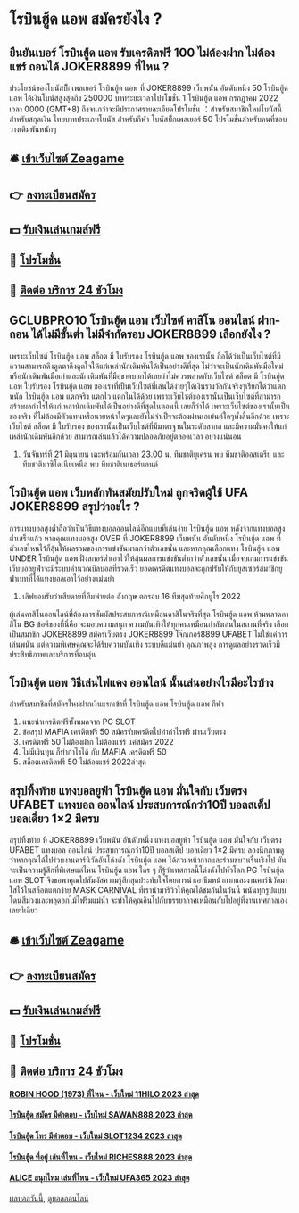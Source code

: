 # โรบินฮู้ด แอพ สมัครยังไง ?
## ยืนยันเบอร์ โรบินฮู้ด แอพ รับเครดิตฟรี 100 ไม่ต้องฝาก ไม่ต้องแชร์ ถอนได้ JOKER8899 ที่ไหน ?
ประโยชน์ของโบนัสบิ็กเพลเยอร์ โรบินฮู้ด แอพ ที่ JOKER8899 เว็บพนัน อันดับหนึ่ง 50 โรบินฮู้ด แอพ ได้เงินโบนัสสูงสุดถึง 250000 บาทระยะเวลาโปรโมชั่น 1 โรบินฮู้ด แอพ กรกฎาคม 2022 เวลา 0000 (GMT+8) ถึงจนกว่าจะมีประกาศรายละเอียดโปรโมชั่น ：สำหรับสมาชิกใหม่โบนัสนี้สำหรับสกุลเงิน ไทยบาทประเภทโบนัส สำหรับกีฬา
โบนัสบิ็กเพลเยอร์ 50 โปรโมชั่นสำหรับคนที่ชอบวางเดิมพันหนักๆ

## 🛎 [เข้าเว็บไซต์ Zeagame](https://bit.ly/3SdLNi2)
## 👉 [ลงทะเบียนสมัคร](https://bit.ly/3SdLNi2)
## 💵 [รับเงินเล่นเกมส์ฟรี](https://bit.ly/3dyRKHj)
## 👑 [โปรโมชั่น](https://bit.ly/3dyRKHj)
## 📱 [ติดต่อ บริการ 24 ชัวโมง](https://bit.ly/3dyRKHj)

## GCLUBPRO10 โรบินฮู้ด แอพ เว็บไซต์ คาสิโน ออนไลน์ ฝาก-ถอน ได้ไม่มีขั้นต่ำ ไม่มีจำกัดรอบ JOKER8899 เลือกยังไง ?
เพราะเว็บไซต์ โรบินฮู้ด แอพ สล็อต มี ใบรับรอง โรบินฮู้ด แอพ ของเรานั้น ถือได้ว่าเป็นเว็บไซต์ที่มีความสามารถดึงดูดตาดึงดูดใจให้แก่เหล่านักเดิมพันได้เป็นอย่างดีที่สุด ไม่ว่าจะเป็นนักเดิมพันมือใหม่หรือนักเดิมพันมือเก่าและนักเดิมพันที่มือขาดบอกได้เลยว่าไม่ควรพลาดกับเว็บไซต์ สล็อต มี โรบินฮู้ด แอพ ใบรับรอง โรบินฮู้ด แอพ ของเราที่เป็นเว็บไซต์ที่เล่นได้ง่ายๆได้เงินรางวัลกันจริงๆเรียกได้ว่าแตกหนัก โรบินฮู้ด แอพ แตกจริง แตกไว แตกในได้ด้วย เพราะเว็บไซต์ของเรานั้นเป็นเว็บไซต์ที่สามารถสร้างผลกำไรให้แก่เหล่านักเดิมพันได้เป็นอย่างดีที่สุดในตอนนี้ เลยก็ว่าได้ เพราะเว็บไซต์ของเรานั้นเป็นของจริง ที่ไม่ต้องมีตัวแทนหรือนายหน้าใดๆและยังไม่จำเป็ฯจะต้องผ่านเอเย่นต์ใดๆทั้งสิ้นอีกด้วย เพราะเว็บไซต์ สล็อต มี ใบรับรอง ของเรานั้นเป็นเว็บไซต์ที่มีมาตรฐานในระดับสากล และมีความมั่นคงให้แก่เหล่านักเดิมพันอีกด้วย สามารถเล่นแล้วได้ความปลอดภัยอยู่ตลอดเวลา อย่างแน่นอน
1. วันจันทร์ที่ 21 มิถุนายน เตะพร้อมกันเวลา 23.00 น. ทีมชาติยูเครน พบ ทีมชาติออสเตรีย และ ทีมชาติมาซิโดเนียเหนือ พบ ทีมชาติเนเธอร์แลนด์

## โรบินฮู้ด แอพ เว็บหลักทันสมัยปรับใหม่ ถูกจริตผู้ใช้ UFA JOKER8899 สรุปว่าอะไร ?
การแทงบอลสูงต่ำถือว่าเป็นวิธีแทงบอลออนไลน์อีกแบบที่เล่นง่าย โรบินฮู้ด แอพ หลังจากแทงบอลสูงต่ำเสร็จแล้ว หากคุณแทงบอลสูง OVER ที่ JOKER8899 เว็บพนัน อันดับหนึ่ง โรบินฮู้ด แอพ ที่ตัวเลขไหนไว้ก็ลุ้นให้ผลรวมของการแข่งขันมากกว่าตัวเลขนั้น และหากคุณเลือกแทง โรบินฮู้ด แอพ UNDER โรบินฮู้ด แอพ ฝั่งสกอร์ต่ำเอาไว้ให้ลุ้นผลการแข่งขันต่ำกว่าตัวเลขนั้น เมื่อจบเกมการแข่งขัน เว็บบอลยูฟ่าจะมีระบบคำนวณบิลบอลที่รวดเร็ว ยอดเครดิตแทงบอลจะถูกปรับให้กับยูสเซอร์สมาชิกยูฟ่าเบทที่ได้แทงบอลเอาไว้อย่างแม่นยำ
1. เลิฟยอมรับว่าเสียดายที่ทีมพ่ายต่อ อังกฤษ ตกรอบ 16 ทีมสุดท้ายศึกยูโร 2022

ผู้เล่นคาสิโนออนไลน์ที่ต้องการสัมผัสประสบการณ์เหมือนคาสิโนจริงที่สุด โรบินฮู้ด แอพ ห้ามพลาดคาสิโน BG ข้อดีของที่นี่คือ จะมอบความสนุก ความบันเทิงให้ทุกคนเหมือนกำลังเล่นในสถานที่จริง เลือกเป็นสมาชิก JOKER8899 สมัครเว็บตรง JOKER8899 โจ๊กเกอร์8899 UFABET ไม่ใช่แค่การเล่นพนัน แต่ความพิเศษคุณจะได้รับความบันเทิง ระบบดีแม่นยำ คุณภาพสูง การดูแลอย่างรวดเร็วมีประสิทธิภาพและบริการที่อบอุ่น

## โรบินฮู้ด แอพ วิธีเล่นไพ่แคง ออนไลน์ นั้นเล่นอย่างไรมีอะไรบ้าง
สำหรับสมาชิกที่สมัครใหม่ฝากเงินแรกเข้าที่ โรบินฮู้ด แอพ โรบินฮู้ด แอพ กีฬา
1. แนะนำเครดิตฟรีทั้งหมดจาก PG SLOT
2. ข้อสรุป MAFIA เครดิตฟรี 50 สมัครรับเครดิตไปทำกำไรฟรี ผ่านเว็บตรง
3. เครดิตฟรี 50 ไม่ต้องฝาก ไม่ต้องแชร์ แค่สมัคร 2022
4. ไม่มีเงินทุน ก็ทำกำไรได้ กับ MAFIA เครดิตฟรี 50
5. สล็อตเครดิตฟรี 50 ไม่ต้องแชร์ 2022ล่าสุด

## สรุปทิ้งท้าย แทงบอลยูฟ่า โรบินฮู้ด แอพ มั่นใจกับ เว็บตรง UFABET แทงบอล ออนไลน์ ประสบการณ์​กว่า10ปี บอลสเต็ป บอลเดี่ยว 1×2 มีครบ
สรุปทิ้งท้าย ที่ JOKER8899 เว็บพนัน อันดับหนึ่ง แทงบอลยูฟ่า โรบินฮู้ด แอพ มั่นใจกับ เว็บตรง UFABET แทงบอล ออนไลน์ ประสบการณ์​กว่า10ปี บอลสเต็ป บอลเดี่ยว 1×2 มีครบ ลองนึกภาพดูว่าหากคุณได้ไปร่วมงานคาร์นิวัลอันโด่งดัง โรบินฮู้ด แอพ ได้สวมหน้ากากและร่วมขบวนรื่นเริงไป มันจะเป็นความรู้สึกที่พิเศษแค่ไหน โรบินฮู้ด แอพ ใคร ๆ ก็รู้ว่าเทศกาลนี้โด่งดังไปทั่วโลก PG โรบินฮู้ด แอพ SLOT จึงขอพาคุณไปสัมผัสความรู้สึกสุดประทับใจโดยการนำเอาธีมหน้ากากและงานคาร์นิวัลมาใส่ไว้ในสล็อตแตกง่าย MASK CARNIVAL ที่เรานำมารีวิวให้คุณได้ชมกันในวันนี้ พนันทุกรูปแบบ โดนสีม่วงและพลุดอกไม้ไฟริมแม่น้ำ จะทำให้คุณอินไปกับบรรยากาศเหมือนกับไปอยู่ที่งานเทศกาลเองเลยทีเดียว

## 🛎 [เข้าเว็บไซต์ Zeagame](https://bit.ly/3SdLNi2)
## 👉 [ลงทะเบียนสมัคร](https://bit.ly/3SdLNi2)
## 💵 [รับเงินเล่นเกมส์ฟรี](https://bit.ly/3dyRKHj)
## 👑 [โปรโมชั่น](https://bit.ly/3dyRKHj)
## 📱 [ติดต่อ บริการ 24 ชัวโมง](https://bit.ly/3dyRKHj)

#### [ROBIN HOOD (1973) ที่ไหน - เว็บใหม่ 11HILO 2023 ล่าสุด](https://atom.io/themes/robin%20hood%20(1973)%20ที่ไหน%20-%20เว็บใหม่%2011hilo%202023%20ล่าสุด)
#### [โรบินฮู้ด สมัคร มีคำตอบ - เว็บใหม่ SAWAN888 2023 ล่าสุด](https://atom.io/themes/โรบินฮู้ด%20สมัคร%20มีคำตอบ%20-%20เว็บใหม่%20sawan888%202023%20ล่าสุด)
#### [โรบินฮู้ด โทร มีคำตอบ - เว็บใหม่ SLOT1234 2023 ล่าสุด](https://atom.io/themes/โรบินฮู้ด%20โทร%20มีคำตอบ%20-%20เว็บใหม่%20slot1234%202023%20ล่าสุด)
#### [โรบินฮู้ด ที่อยู่ เล่นที่ไหน - เว็บใหม่ RICHES888 2023 ล่าสุด](https://atom.io/themes/โรบินฮู้ด%20ที่อยู่%20เล่นที่ไหน%20-%20เว็บใหม่%20riches888%202023%20ล่าสุด)
#### [ALICE สนุกไหม เล่นที่ไหน - เว็บใหม่ UFA365 2023 ล่าสุด](https://atom.io/themes/alice%20สนุกไหม%20เล่นที่ไหน%20-%20เว็บใหม่%20ufa365%202023%20ล่าสุด)

[ผลบอลวันนี้](https://siamsport.tv "ผลบอลวันนี้"), [ดูบอลออนไลน์](https://siamsport.tv/ดูบอลสด "ดูบอลออนไลน์")